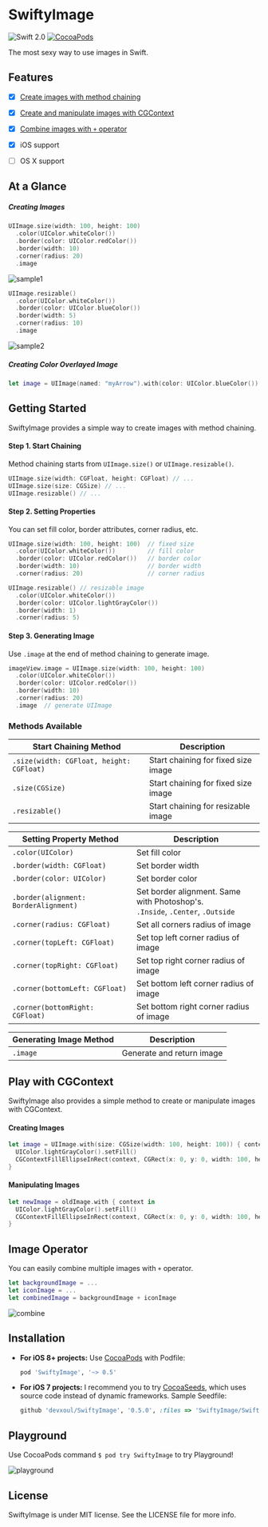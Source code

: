 SwiftyImage
===========

![Swift 2.0](https://img.shields.io/badge/Swift-3.0-orange.svg)
[![CocoaPods](http://img.shields.io/cocoapods/v/SwiftyImage.svg?style=flat)](https://cocoapods.org/pods/SwiftyImage)

The most sexy way to use images in Swift.


Features
--------

* [x] [Create images with method chaining](#getting-started)
* [x] [Create and manipulate images with CGContext](#play-with-cgcontext)
* [x] [Combine images with `+` operator](#image-operator)
* [x] iOS support
* [ ] OS X support


At a Glance
-----------

##### Creating Images

```swift
UIImage.size(width: 100, height: 100)
  .color(UIColor.whiteColor())
  .border(color: UIColor.redColor())
  .border(width: 10)
  .corner(radius: 20)
  .image
```

![sample1](https://cloud.githubusercontent.com/assets/931655/8675848/106e59ea-2a81-11e5-8e4f-98cfea38bd8e.png)


```swift
UIImage.resizable()
  .color(UIColor.whiteColor())
  .border(color: UIColor.blueColor())
  .border(width: 5)
  .corner(radius: 10)
  .image
```

![sample2](https://cloud.githubusercontent.com/assets/931655/8675936/514b7f60-2a81-11e5-8806-26036d8e8ba5.png)

##### Creating Color Overlayed Image

```swift
let image = UIImage(named: "myArrow").with(color: UIColor.blueColor())
```


Getting Started
---------------

SwiftyImage provides a simple way to create images with method chaining.


#### Step 1. Start Chaining

Method chaining starts from `UIImage.size()` or `UIImage.resizable()`.

```swift
UIImage.size(width: CGFloat, height: CGFloat) // ...
UIImage.size(size: CGSize) // ...
UIImage.resizable() // ...
```


#### Step 2. Setting Properties

You can set fill color, border attributes, corner radius, etc.

```swift
UIImage.size(width: 100, height: 100)  // fixed size
  .color(UIColor.whiteColor())         // fill color
  .border(color: UIColor.redColor())   // border color
  .border(width: 10)                   // border width
  .corner(radius: 20)                  // corner radius
```

```swift
UIImage.resizable() // resizable image
  .color(UIColor.whiteColor())
  .border(color: UIColor.lightGrayColor())
  .border(width: 1)
  .corner(radius: 5)
```


#### Step 3. Generating Image

Use `.image` at the end of method chaining to generate image.

```swift
imageView.image = UIImage.size(width: 100, height: 100)
  .color(UIColor.whiteColor())
  .border(color: UIColor.redColor())
  .border(width: 10)
  .corner(radius: 20)
  .image  // generate UIImage
```


### Methods Available

| Start Chaining Method | Description |
|---|---|
| `.size(width: CGFloat, height: CGFloat)` | Start chaining for fixed size image |
| `.size(CGSize)` | Start chaining for fixed size image |
| `.resizable()` | Start chaining for resizable image |

| Setting Property Method | Description |
|---|---|
| `.color(UIColor)` | Set fill color |
| `.border(width: CGFloat)` | Set border width |
| `.border(color: UIColor)` | Set border color |
| `.border(alignment: BorderAlignment)` | Set border alignment. Same with Photoshop's.<br> `.Inside`, `.Center`, `.Outside` |
| `.corner(radius: CGFloat)` | Set all corners radius of image |
| `.corner(topLeft: CGFloat)` | Set top left corner radius of image |
| `.corner(topRight: CGFloat)` | Set top right corner radius of image |
| `.corner(bottomLeft: CGFloat)` | Set bottom left corner radius of image |
| `.corner(bottomRight: CGFloat)` | Set bottom right corner radius of image |


| Generating Image Method | Description |
|---|---|
| `.image` | Generate and return image |


Play with CGContext
-------------------

SwiftyImage also provides a simple method to create or manipulate images with CGContext.

#### Creating Images

```swift
let image = UIImage.with(size: CGSize(width: 100, height: 100)) { context in
  UIColor.lightGrayColor().setFill()
  CGContextFillEllipseInRect(context, CGRect(x: 0, y: 0, width: 100, height: 100))
}
```


#### Manipulating Images

```swift
let newImage = oldImage.with { context in
  UIColor.lightGrayColor().setFill()
  CGContextFillEllipseInRect(context, CGRect(x: 0, y: 0, width: 100, height: 100))
}
```


Image Operator
--------------

You can easily combine multiple images with `+` operator.

```swift
let backgroundImage = ...
let iconImage = ...
let combinedImage = backgroundImage + iconImage
```

![combine](https://cloud.githubusercontent.com/assets/931655/8679414/84fb8e5e-2a95-11e5-89ea-8cfbb7ec761d.png)


Installation
------------

- **For iOS 8+ projects:** Use [CocoaPods](https://cocoapods.org) with Podfile:

    ```ruby
    pod 'SwiftyImage', '~> 0.5'
    ```


- **For iOS 7 projects:** I recommend you to try [CocoaSeeds](https://github.com/devxoul/CocoaSeeds), which uses source code instead of dynamic frameworks. Sample Seedfile:

    ```ruby
    github 'devxoul/SwiftyImage', '0.5.0', :files => 'SwiftyImage/SwiftyImage.swift'
    ```


Playground
----------

Use CocoaPods command `$ pod try SwiftyImage` to try Playground!

![playground](https://cloud.githubusercontent.com/assets/931655/8679576/611e1b9a-2a96-11e5-9f34-debb222f28c6.png)


License
-------

SwiftyImage is under MIT license. See the LICENSE file for more info.

